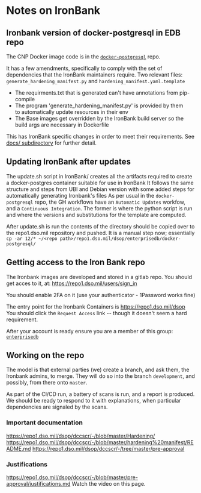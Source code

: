 # Notes on IronBank

## Ironbank version of docker-postgresql in EDB repo

The CNP Docker image code is in the [`docker-postgresql`](https://github.com/EnterpriseDB/docker-postgresql/) repo.

It has a few amendments, specifically to comply with the set of dependencies
that the IronBank maintainers require.
Two relevant files: `generate_hardening_manifest.py` and `hardening_manifest.yaml.template`
 - The requirments.txt that is generated can't have annotations from pip-compile
 - The program 'generate_hardening_manifest.py' is provided by them \
	to automatically update resources in their env
 - The Base images get overridden by the IronBank build server so the build args 
	are necessary in Dockerfile


This has IronBank specific changes in order to meet their requirements.
See [docs/ subdirectory](docs/ironbank.md) for further detail.

## Updating IronBank after updates 
The update.sh script in IronBank/ creates all the artifacts required to create a docker-postgres container suitable for use in IronBank
It follows the same structure and steps from UBI and Debian version with some added steps for automatically generating Ironbank's files
As per usual in the `docker-postgresql` repo, the GH workflows have an `Automatic Updates`
workfow, and a `Continuous Integration`. The former is where the python script is run
and where the versions and substitutions for the template are computed.

After update.sh is run the contents of the directory should be copied over to the repo1.dso.mil repository and pushed. 
It is a manual step now; essentially ```cp -ar 12/* ~/<repo path>/repo1.dso.mil/dsop/enterprisedb/docker-postgresql/```

## Getting access to the Iron Bank repo

The Ironbank images are developed and stored in a gitlab repo.
You should get acces to it, at:
https://repo1.dso.mil/users/sign_in

You should enable 2FA on it (use your authenticator - 1Password works fine)

The entry point for the Ironbank Containers is https://repo1.dso.mil/dsop
You should click the `Request Access` link -- though it doesn't seem a hard requirement.

After your account is ready ensure you are a member of this group:
[`enterprisedb`](https://repo1.dso.mil/dsop?filter=enterprisedb)

## Working on the repo
The model is that external parties (we) create a branch, and ask them, the
Ironbank admins, to merge.  They will do so into the branch `development`, and
possibly, from there onto `master`.

As part of the CI/CD run, a battery of scans is run, and a report is produced.
We should be ready to respond to it with explanations, when particular dependencies are
signaled by the scans.

### Important documentation
https://repo1.dso.mil/dsop/dccscr/-/blob/master/Hardening/
https://repo1.dso.mil/dsop/dccscr/-/blob/master/hardening%20manifest/README.md
https://repo1.dso.mil/dsop/dccscr/-/tree/master/pre-approval

### Justifications
https://repo1.dso.mil/dsop/dccscr/-/blob/master/pre-approval/justifications.md
Watch the video on this page.

